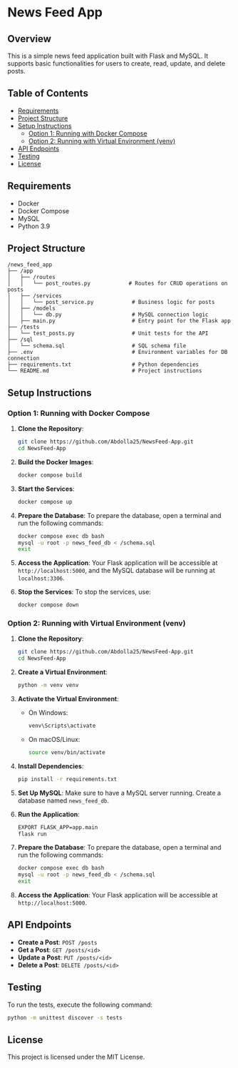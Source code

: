 # News Feed App

## Overview
This is a simple news feed application built with Flask and MySQL. It supports basic functionalities for users to create, read, update, and delete posts.

## Table of Contents
- [Requirements](#requirements)
- [Project Structure](#project-structure)
- [Setup Instructions](#setup-instructions)
  - [Option 1: Running with Docker Compose](#option-1-running-with-docker-compose)
  - [Option 2: Running with Virtual Environment (venv)](#option-2-running-with-virtual-environment-venv)
- [API Endpoints](#api-endpoints)
- [Testing](#testing)
- [License](#license)

## Requirements
- Docker
- Docker Compose
- MySQL
- Python 3.9

## Project Structure
```
/news_feed_app
├── /app
│   ├── /routes
│   │   └── post_routes.py            # Routes for CRUD operations on posts
│   ├── /services
│   │   └── post_service.py            # Business logic for posts
│   ├── /models
│   │   └── db.py                      # MySQL connection logic
│   ├── main.py                        # Entry point for the Flask app
├── /tests
│   └── test_posts.py                  # Unit tests for the API
├── /sql
│   └── schema.sql                     # SQL schema file
├── .env                               # Environment variables for DB connection
├── requirements.txt                   # Python dependencies
└── README.md                          # Project instructions
```

## Setup Instructions

### Option 1: Running with Docker Compose

1. **Clone the Repository**:
   ```bash
   git clone https://github.com/Abdolla25/NewsFeed-App.git
   cd NewsFeed-App
   ```

2. **Build the Docker Images**:
   ```bash
   docker compose build
   ```

3. **Start the Services**:
   ```bash
   docker compose up
   ```

4. **Prepare the Database**:
   To prepare the database, open a terminal and run the following commands:
   ```bash
   docker compose exec db bash
   mysql -u root -p news_feed_db < /schema.sql
   exit
   ```

5. **Access the Application**:
   Your Flask application will be accessible at `http://localhost:5000`, and the MySQL database will be running at `localhost:3306`.

6. **Stop the Services**:
   To stop the services, use:
   ```bash
   docker compose down
   ```

### Option 2: Running with Virtual Environment (venv)

1. **Clone the Repository**:
   ```bash
   git clone https://github.com/Abdolla25/NewsFeed-App.git
   cd NewsFeed-App
   ```

2. **Create a Virtual Environment**:
   ```bash
   python -m venv venv
   ```

3. **Activate the Virtual Environment**:
   - On Windows:
     ```bash
     venv\Scripts\activate
     ```
   - On macOS/Linux:
     ```bash
     source venv/bin/activate
     ```

4. **Install Dependencies**:
   ```bash
   pip install -r requirements.txt
   ```

5. **Set Up MySQL**:
   Make sure to have a MySQL server running. Create a database named `news_feed_db`.

6. **Run the Application**:
   ```bash
   EXPORT FLASK_APP=app.main
   flask run
   ```

7. **Prepare the Database**:
   To prepare the database, open a terminal and run the following commands:
   ```bash
   docker compose exec db bash
   mysql -u root -p news_feed_db < /schema.sql
   exit
   ```

8. **Access the Application**:
   Your Flask application will be accessible at `http://localhost:5000`.

## API Endpoints
- **Create a Post**: `POST /posts`
- **Get a Post**: `GET /posts/<id>`
- **Update a Post**: `PUT /posts/<id>`
- **Delete a Post**: `DELETE /posts/<id>`

## Testing
To run the tests, execute the following command:
```bash
python -m unittest discover -s tests
```

## License
This project is licensed under the MIT License.

